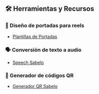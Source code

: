 ## 🛠️ Herramientas y Recursos

### 🎨 Diseño de portadas para reels

- [Plantillas de Portadas](https://www.canva.com/design/DAGpZRpn1Tk/eLL-8aIdAZpVycprj-azZA/edit?utm_content=DAGpZRpn1Tk&utm_campaign=designshare&utm_medium=link2&utm_source=sharebutton)

### 🗣️ Conversión de texto a audio

- [Speech Sabelo](https://speech.sabelo.xyz)

### 🔲 Generador de códigos QR

- [Generador QR Sabelo](https://generadorqr.sabelo.xyz/)
